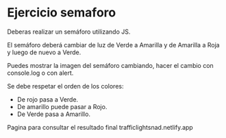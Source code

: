 <h1> Ejercicio semaforo  </h1>
<p> Deberas realizar un semáforo utilizando JS.</p>
<p>El semáforo deberá cambiar de luz de Verde a Amarilla y de Amarilla a Roja y luego de nuevo a Verde.</p>
<p>Puedes mostrar la imagen del semáforo cambiando, hacer el cambio con console.log o con alert. </p>

<p>Se debe respetar el orden de los colores:</p>
<ul>
    <li>De rojo pasa a Verde.</li>
    <li>De amarillo puede pasar a Rojo.</li>
    <li>De Verde pasa a Amarillo.</li>
</ul>

 Pagina para consultar el resultado final  trafficlightsnad.netlify.app 

